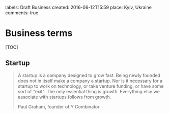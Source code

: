 labels: Draft
        Business
created: 2016-06-12T15:59
place: Kyiv, Ukraine
comments: true

# Business terms

[TOC]

## Startup

> A startup is a company designed to grow fast. Being newly founded does not in itself make a company a startup. Nor is it necessary for a startup to work on technology, or take venture funding, or have some sort of "exit". The only essential thing is growth. Everything else we associate with startups follows from growth.
>
> Paul Graham, founder of Y Combinator
